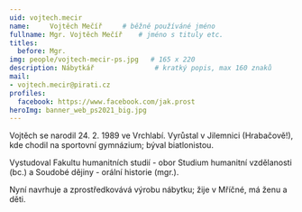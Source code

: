 ```yaml
---
uid: vojtech.mecir
name:     Vojtěch Mečíř  	# běžně používáné jméno
fullname: Mgr. Vojtěch Mečíř  	# jméno s tituly etc.
titles:
  before: Mgr.
img: people/vojtech-mecir-ps.jpg   # 165 x 220
description: Nábytkář           	# kratký popis, max 160 znaků
mail:
- vojtech.mecir@pirati.cz
profiles:
  facebook: https://www.facebook.com/jak.prost
heroImg: banner_web_ps2021_big.jpg
---
```

Vojtěch se narodil 24. 2. 1989 ve Vrchlabí. Vyrůstal v Jilemnici (Hrabačově!), kde chodil na sportovní gymnázium; býval biatlonistou.

Vystudoval Fakultu humanitních studií - obor Studium humanitní vzdělanosti (bc.) a Soudobé dějiny - orální historie (mgr.).

Nyní navrhuje a zprostředkovává výrobu nábytku; žije v Mříčné, má ženu a děti.